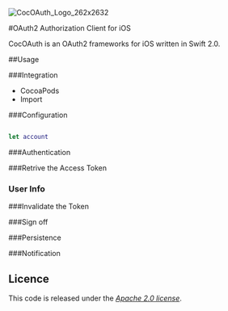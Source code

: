 ![CocOAuth_Logo_262x2632](http://cocoauth.marko-seifert.de/presskit/CocOAuth_Logo_262x262.png)

#OAuth2 Authorization Client for iOS

CocOAuth is an OAuth2 frameworks for iOS written in Swift 2.0.


##Usage

###Integration
- CocoaPods
- Import


###Configuration
```swift

let account

```
###Authentication 

###Retrive the Access Token

### User Info

###Invalidate the Token

###Sign off

###Persistence

###Notification

## Licence


This code is released under the [_Apache 2.0 license_](LICENSE.txt).


[sample]: https://github.com/p2/OAuth2App